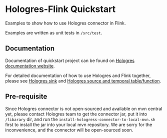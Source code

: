 # Hologres-Flink Quickstart

Examples to show how to use Hologres connector in Flink.

Examples are written as unit tests in `/src/test`.

## Documentation

Documentation of quickstart project can be found on [Hologres documentation website](http://docs.hologres.io/en/latest/quickstart/quickstart-flink.html).

For detailed documentation of how to use Hologres and Flink together, please see [Hologres sink](https://hologres.readthedocs.io/en/latest/data_load/flink.html) and [Hologres source and temporal table/function](https://hologres.readthedocs.io/en/latest/data_read_and_unload/flink.html).
 
## Pre-requisite

Since Hologres connector is not open-sourced and available on mvn central yet, 
please contact Hologres team to get the connector jar, put it into `/libarary` dir, and 
run the `install-hologress-connector-to-local-mvn.sh` first to install the jar into your 
local mvn repository. We are sorry for the inconvenience, and the connector will be open-sourced 
soon.



